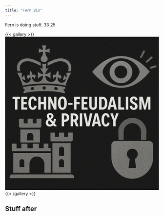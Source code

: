 ```yaml
---
title: "Fern Bio"
---
```


Fern is doing stuff. 33 25


{{< gallery >}}
  <img src="gallery/05.png" class="grid-w50 md:grid-w400 xl:grid-w375" />
{{< /gallery >}}


## Stuff after 